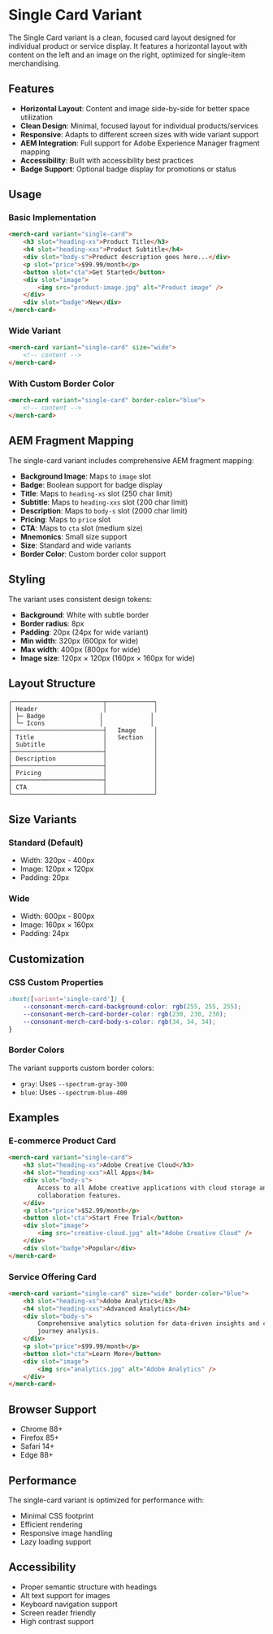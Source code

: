 # Single Card Variant

The Single Card variant is a clean, focused card layout designed for individual product or service display. It features a horizontal layout with content on the left and an image on the right, optimized for single-item merchandising.

## Features

- **Horizontal Layout**: Content and image side-by-side for better space utilization
- **Clean Design**: Minimal, focused layout for individual products/services
- **Responsive**: Adapts to different screen sizes with wide variant support
- **AEM Integration**: Full support for Adobe Experience Manager fragment mapping
- **Accessibility**: Built with accessibility best practices
- **Badge Support**: Optional badge display for promotions or status

## Usage

### Basic Implementation

```html
<merch-card variant="single-card">
    <h3 slot="heading-xs">Product Title</h3>
    <h4 slot="heading-xxs">Product Subtitle</h4>
    <div slot="body-s">Product description goes here...</div>
    <p slot="price">$99.99/month</p>
    <button slot="cta">Get Started</button>
    <div slot="image">
        <img src="product-image.jpg" alt="Product image" />
    </div>
    <div slot="badge">New</div>
</merch-card>
```

### Wide Variant

```html
<merch-card variant="single-card" size="wide">
    <!-- content -->
</merch-card>
```

### With Custom Border Color

```html
<merch-card variant="single-card" border-color="blue">
    <!-- content -->
</merch-card>
```

## AEM Fragment Mapping

The single-card variant includes comprehensive AEM fragment mapping:

- **Background Image**: Maps to `image` slot
- **Badge**: Boolean support for badge display
- **Title**: Maps to `heading-xs` slot (250 char limit)
- **Subtitle**: Maps to `heading-xxs` slot (200 char limit)
- **Description**: Maps to `body-s` slot (2000 char limit)
- **Pricing**: Maps to `price` slot
- **CTA**: Maps to `cta` slot (medium size)
- **Mnemonics**: Small size support
- **Size**: Standard and wide variants
- **Border Color**: Custom border color support

## Styling

The variant uses consistent design tokens:

- **Background**: White with subtle border
- **Border radius**: 8px
- **Padding**: 20px (24px for wide variant)
- **Min width**: 320px (600px for wide)
- **Max width**: 400px (800px for wide)
- **Image size**: 120px × 120px (160px × 160px for wide)

## Layout Structure

```
┌─────────────────────────┬─────────────┐
│ Header                  │             │
│ ├─ Badge               │             │
│ └─ Icons               │             │
├─────────────────────────┤   Image     │
│ Title                   │   Section   │
│ Subtitle                │             │
├─────────────────────────┤             │
│ Description             │             │
├─────────────────────────┤             │
│ Pricing                 │             │
├─────────────────────────┤             │
│ CTA                     │             │
└─────────────────────────┴─────────────┘
```

## Size Variants

### Standard (Default)

- Width: 320px - 400px
- Image: 120px × 120px
- Padding: 20px

### Wide

- Width: 600px - 800px
- Image: 160px × 160px
- Padding: 24px

## Customization

### CSS Custom Properties

```css
:host([variant='single-card']) {
    --consonant-merch-card-background-color: rgb(255, 255, 255);
    --consonant-merch-card-border-color: rgb(230, 230, 230);
    --consonant-merch-card-body-s-color: rgb(34, 34, 34);
}
```

### Border Colors

The variant supports custom border colors:

- `gray`: Uses `--spectrum-gray-300`
- `blue`: Uses `--spectrum-blue-400`

## Examples

### E-commerce Product Card

```html
<merch-card variant="single-card">
    <h3 slot="heading-xs">Adobe Creative Cloud</h3>
    <h4 slot="heading-xxs">All Apps</h4>
    <div slot="body-s">
        Access to all Adobe creative applications with cloud storage and
        collaboration features.
    </div>
    <p slot="price">$52.99/month</p>
    <button slot="cta">Start Free Trial</button>
    <div slot="image">
        <img src="creative-cloud.jpg" alt="Adobe Creative Cloud" />
    </div>
    <div slot="badge">Popular</div>
</merch-card>
```

### Service Offering Card

```html
<merch-card variant="single-card" size="wide" border-color="blue">
    <h3 slot="heading-xs">Adobe Analytics</h3>
    <h4 slot="heading-xxs">Advanced Analytics</h4>
    <div slot="body-s">
        Comprehensive analytics solution for data-driven insights and customer
        journey analysis.
    </div>
    <p slot="price">$99.99/month</p>
    <button slot="cta">Learn More</button>
    <div slot="image">
        <img src="analytics.jpg" alt="Adobe Analytics" />
    </div>
</merch-card>
```

## Browser Support

- Chrome 88+
- Firefox 85+
- Safari 14+
- Edge 88+

## Performance

The single-card variant is optimized for performance with:

- Minimal CSS footprint
- Efficient rendering
- Responsive image handling
- Lazy loading support

## Accessibility

- Proper semantic structure with headings
- Alt text support for images
- Keyboard navigation support
- Screen reader friendly
- High contrast support
